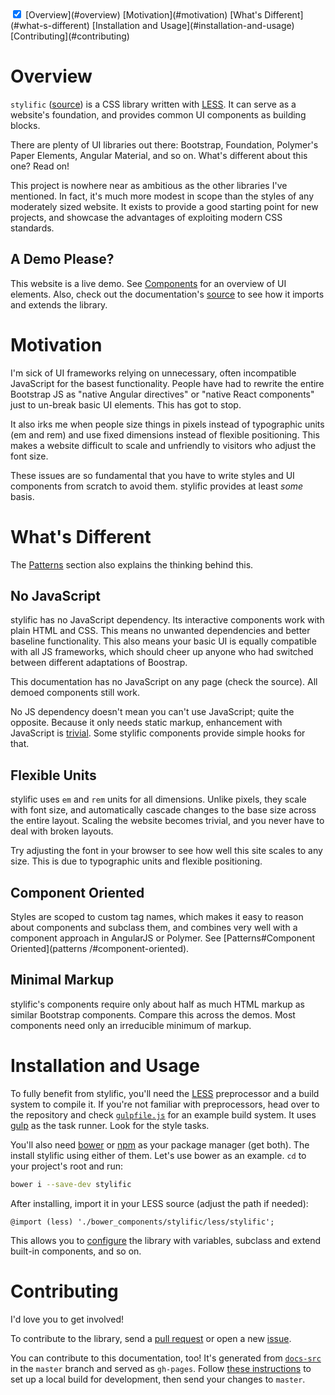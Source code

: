 <!-- TOC -->
<div style="margin: 0"><doc-toc class="orange">
  <input checked id="toc-toggle" type="checkbox">
  <label for="toc-toggle"></label>
  [Overview](#overview)
  [Motivation](#motivation)
  [What's Different](#what-s-different)
  [Installation and Usage](#installation-and-usage)
  [Contributing](#contributing)
</doc-toc></div>

# Overview

`stylific` ([source](https://github.com/Mitranim/stylific)) is a CSS library
written with [LESS](http://lesscss.org). It can serve as a website's foundation,
and provides common UI components as building blocks.

There are plenty of UI libraries out there: Bootstrap, Foundation, Polymer's
Paper Elements, Angular Material, and so on. What's different about this one?
Read on!

This project is nowhere near as ambitious as the other libraries I've mentioned.
In fact, it's much more modest in scope than the styles of any moderately sized
website. It exists to provide a good starting point for new projects, and
showcase the advantages of exploiting modern CSS standards.

## A Demo Please?

This website is a live demo. See [Components](components/) for an overview of
UI elements. Also, check out the documentation's
[source](https://github.com/Mitranim/stylific/tree/master/docs-src) to see how
it imports and extends the library.

# Motivation

I'm sick of UI frameworks relying on unnecessary, often incompatible JavaScript
for the basest functionality. People have had to rewrite the entire Bootstrap JS
as "native Angular directives" or "native React components" just to un-break
basic UI elements. This has got to stop.

It also irks me when people size things in pixels instead of typographic units
(em and rem) and use fixed dimensions instead of flexible positioning. This
makes a website difficult to scale and unfriendly to visitors who adjust the
font size.

These issues are so fundamental that you have to write styles and UI components
from scratch to avoid them. stylific provides at least _some_ basis.

# What's Different

The [Patterns](patterns/) section also explains the thinking behind this.

## No JavaScript

stylific has no JavaScript dependency. Its interactive components work with
plain HTML and CSS. This means no unwanted dependencies and better baseline
functionality. This also means your basic UI is equally compatible with all JS
frameworks, which should cheer up anyone who had switched between different
adaptations of Boostrap.

This documentation has no JavaScript on any page (check the source). All demoed
components still work.

No JS dependency doesn't mean you can't use JavaScript; quite the opposite.
Because it only needs static markup, enhancement with JavaScript is
[trivial](examples/active-switch.html). Some stylific components provide
simple hooks for that.

## Flexible Units

stylific uses `em` and `rem` units for all dimensions. Unlike pixels, they
scale with font size, and automatically cascade changes to the base size across
the entire layout. Scaling the website becomes trivial, and you never have to
deal with broken layouts.

Try adjusting the font in your browser to see how well this site scales to any
size. This is due to typographic units and flexible positioning.

## Component Oriented

Styles are scoped to custom tag names, which makes it easy to reason about
components and subclass them, and combines very well with a component approach
in AngularJS or Polymer. See [Patterns#Component Oriented](patterns
/#component-oriented).

## Minimal Markup

stylific's components require only about half as much HTML markup as similar
Bootstrap components. Compare this across the demos. Most components need only
an irreducible minimum of markup.

# Installation and Usage

To fully benefit from stylific, you'll need the [LESS](http://lesscss.org)
preprocessor and a build system to compile it. If you're not familiar with
preprocessors, head over to the repository and check
[`gulpfile.js`](https://github.com/Mitranim/stylific/blob/master/gulpfile.js)
for an example build system. It uses [gulp](http://gulpjs.com) as the task
runner. Look for the style tasks.

You'll also need [bower](http://bower.io) or [npm](https://www.npmjs.com) as
your package manager (get both). The install stylific using either of them.
Let's use bower as an example. `cd` to your project's root and run:

```sh
bower i --save-dev stylific
```

After installing, import it in your LESS source (adjust the path if needed):

```less
@import (less) './bower_components/stylific/less/stylific';
```

This allows you to [configure](configuration/) the library with variables,
subclass and extend built-in components, and so on.

# Contributing

I'd love you to get involved!

To contribute to the library, send a
[pull request](https://github.com/Mitranim/stylific) or open a new
[issue](https://github.com/Mitranim/stylific/issues).

You can contribute to this documentation, too! It's generated from
[`docs-src`](https://github.com/Mitranim/stylific/tree/master/docs-src) in the
`master` branch and served as `gh-pages`. Follow
[these instructions](https://github.com/Mitranim/stylific/tree/gh-pages) to
set up a local build for development, then send your changes to `master`.
